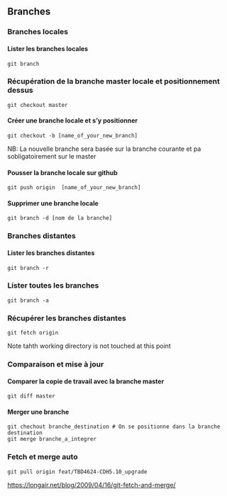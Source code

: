 ## Branches

### Branches locales
#### Lister les branches locales
```
git branch
```
### Récupération de la branche master locale et positionnement dessus
```
git checkout master
```
#### Créer une branche locale et s’y positionner
```
git checkout -b [name_of_your_new_branch]
```
NB: La nouvelle branche sera basée sur la branche courante et pa sobligatoirement sur le master

#### Pousser la branche locale sur github
```
git push origin  [name_of_your_new_branch]
```
#### Supprimer une branche locale
```
git branch -d [nom de la branche]
```

### Branches distantes
#### Lister les branches distantes
```
git branch -r
```
### Lister toutes les branches
```
git branch -a
```
### Récupérer les branches distantes
```
git fetch origin
```
Note tahth working directory is not touched at this point

### Comparaison et mise à jour
#### Comparer la copie de travail avec la branche master
```
git diff master
```
#### Merger une branche
```
git chechout branche_destination # On se positionne dans la branche destination
git merge branche_a_integrer
```
### Fetch et merge auto
```
git pull origin feat/TBD4624-CDH5.10_upgrade
```

https://longair.net/blog/2009/04/16/git-fetch-and-merge/
